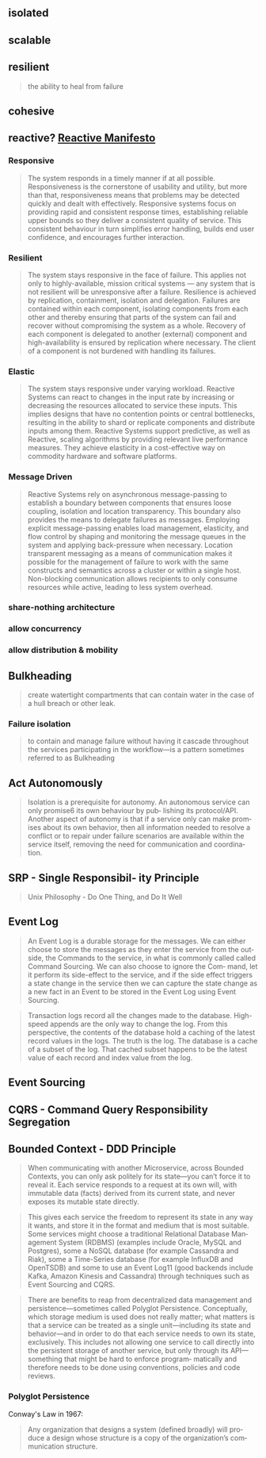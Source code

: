 ## isolated
## scalable
## resilient
>   the ability to heal from failure

## cohesive

## reactive? [Reactive Manifesto](http://www.reactivemanifesto.org/)
### Responsive
>   The system responds in a timely manner if at all possible. Responsiveness is the cornerstone of usability and utility, but more than that, responsiveness means that problems may be detected quickly and dealt with effectively. Responsive systems focus on providing rapid and consistent response times, establishing reliable upper bounds so they deliver a consistent quality of service. This consistent behaviour in turn simplifies error handling, builds end user confidence, and encourages further interaction.

### Resilient
>   The system stays responsive in the face of failure. This applies not only to highly-available, mission critical systems — any system that is not resilient will be unresponsive after a failure. Resilience is achieved by replication, containment, isolation and delegation. Failures are contained within each component, isolating components from each other and thereby ensuring that parts of the system can fail and recover without compromising the system as a whole. Recovery of each component is delegated to another (external) component and high-availability is ensured by replication where necessary. The client of a component is not burdened with handling its failures.

### Elastic
>   The system stays responsive under varying workload. Reactive Systems can react to changes in the input rate by increasing or decreasing the resources allocated to service these inputs. This implies designs that have no contention points or central bottlenecks, resulting in the ability to shard or replicate components and distribute inputs among them. Reactive Systems support predictive, as well as Reactive, scaling algorithms by providing relevant live performance measures. They achieve elasticity in a cost-effective way on commodity hardware and software platforms.

### Message Driven
>   Reactive Systems rely on asynchronous message-passing to establish a boundary between components that ensures loose coupling, isolation and location transparency. This boundary also provides the means to delegate failures as messages. Employing explicit message-passing enables load management, elasticity, and flow control by shaping and monitoring the message queues in the system and applying back-pressure when necessary. Location transparent messaging as a means of communication makes it possible for the management of failure to work with the same constructs and semantics across a cluster or within a single host. Non-blocking communication allows recipients to only consume resources while active, leading to less system overhead.

### share-nothing architecture
### allow concurrency
### allow distribution & mobility
### 
## Bulkheading
>   create watertight compartments that can contain water in the case of a hull breach or other leak.

### Failure isolation
>   to contain and manage failure without having it cascade throughout the services participating in the workflow—is a pattern sometimes referred to as Bulkheading

## Act Autonomously 
>   Isolation is a prerequisite for autonomy. An autonomous service can only promise6 its own behaviour by pub‐ lishing its protocol/API. Another aspect of autonomy is that if a service only can make prom‐ ises about its own behavior, then all information needed to resolve a conflict or to repair under failure scenarios are available within the service itself, removing the need for communication and coordina‐ tion.

## SRP - Single Responsibil‐ ity Principle
>   Unix Philosophy - Do One Thing, and Do It Well

## Event Log

>   An Event Log is a durable storage for the messages. We can either choose to store the messages as they enter the service from the out‐ side, the Commands to the service, in what is commonly called called Command Sourcing. We can also choose to ignore the Com‐ mand, let it perform its side-effect to the service, and if the side effect triggers a state change in the service then we can capture the state change as a new fact in an Event to be stored in the Event Log using Event Sourcing.

>   Transaction logs record all the changes made to the database. High-speed appends are the only way to change the log. From this perspective, the contents of the database hold a caching of the latest record values in the logs. The truth is the log. The database is a cache of a subset of the log. That cached subset happens to be the latest value of each record and index value from the log.

## Event Sourcing

## CQRS - Command Query Responsibility Segregation

## Bounded Context - DDD Principle

>   When communicating with another Microservice, across Bounded Contexts, you can only ask politely for its state—you can’t force it to reveal it. Each service responds to a request at its own will, with immutable data (facts) derived from its current state, and never exposes its mutable state directly.

>   This gives each service the freedom to represent its state in any way it wants, and store it in the format and medium that is most suitable. Some services might choose a traditional Relational Database Man‐ agement System (RDBMS) (examples include Oracle, MySQL and Postgres), some a NoSQL database (for example Cassandra and Riak), some a Time-Series database (for example InfluxDB and OpenTSDB) and some to use an Event Log11 (good backends include Kafka, Amazon Kinesis and Cassandra) through techniques such as Event Sourcing and CQRS.

> There are benefits to reap from decentralized data management and persistence—sometimes called Polyglot Persistence. Conceptually, which storage medium is used does not really matter; what matters is that a service can be treated as a single unit—including its state and behavior—and in order to do that each service needs to own its state, exclusively. This includes not allowing one service to call directly into the persistent storage of another service, but only through its API—something that might be hard to enforce program‐ matically and therefore needs to be done using conventions, policies and code reviews.

### Polyglot Persistence

Conway's Law in 1967:
>   Any organization that designs a system (defined broadly) will pro‐ duce a design whose structure is a copy of the organization’s com‐ munication structure.


